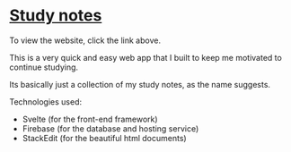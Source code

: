 # [Study notes](https://study.youniss.info/)
To view the website, click the link above.

This is a very quick and easy web app that I built to keep me motivated to continue studying.

Its basically just a collection of my study notes, as the name suggests.

Technologies used:
- Svelte (for the front-end framework)
- Firebase (for the database and hosting service)
- StackEdit (for the beautiful html documents)
